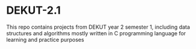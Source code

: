 # DEKUT-2.1
 This repo contains projects from DEKUT year 2 semester 1, including data structures and algorithms mostly written in C programming language for learning and practice purposes
